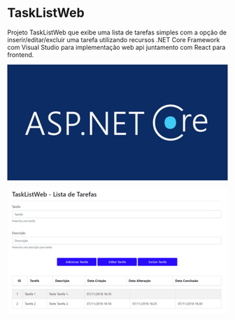 # TaskListWeb
Projeto TaskListWeb que exibe uma lista de tarefas simples com a opção de inserir/editar/excluir uma tarefa utilizando recursos .NET Core Framework com Visual Studio para implementação web api juntamento com React para frontend.

![](images/ASPPS.jpg?raw=true)

![](images/Figura-01.png?raw=true)
